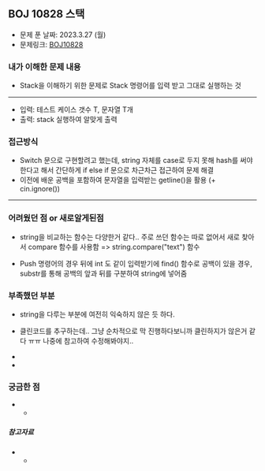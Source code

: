 ## BOJ 10828 스택

- 문제 푼 날짜: 2023.3.27 (월) 
- 문제링크: [BOJ10828](https://www.acmicpc.net/problem/10828)



### 내가 이해한 문제 내용

- Stack을 이해하기 위한 문제로 Stack 명령어를 입력 받고 그대로 실행하는 것

-----

- 입력: 테스트 케이스 갯수 T, 문자열 T개
- 출력: stack 실행하여 알맞게 출력



### 접근방식

- Switch 문으로 구현할려고 했는데, string 자체를 case로 두지 못해 hash를 써야한다고 해서 간단하게 if else if 문으로 차근차근 접근하여 문제 해결
- 이전에 배운 공백을 포함하여 문자열을 입력받는 getline()을 활용 (+ cin.ignore())

---

### 어려웠던 점 or 새로알게된점

- string을 비교하는 함수는 다양한거 같다.. 주로 쓰던 함수는 따로 없어서 새로 찾아서 compare 함수를 사용함 => string.compare("text") 함수

- Push 명령어의 경우 뒤에 int 도 같이 입력받기에 find() 함수로 공백이 있을 경우, substr를 통해 공백의 앞과 뒤를 구분하여 string에 넣어줌

  

### 부족했던 부분

- string을 다루는 부분에 여전히 익숙하지 않은 듯 하다.

- 클린코드를 추구하는데.. 그냥 순차적으로 막 진행하다보니까 클린하지가 않은거 같다 ㅠㅠ 나중에 참고하여 수정해봐야지..

- 

- 

  


### 궁금한 점

- -



##### 참고자료

- -